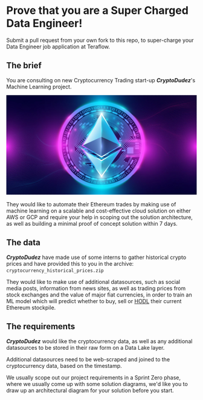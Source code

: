 # Prove that you are a Super Charged Data Engineer!

Submit a pull request from your own fork to this repo, to super-charge your Data Engineer job application at Teraflow.

## The brief

You are consulting on new Cryptocurrency Trading start-up __*CryptoDudez*__'s Machine Learning project.

![](ethereum.jpg)

They would like to automate their Ethereum trades by making use of machine learning on a scalable and cost-effective cloud solution on either AWS or GCP and require your help in scoping out the solution architecture, as well as building a minimal proof of concept solution within 7 days.

## The data

__*CryptoDudez*__ have made use of some interns to gather historical crypto prices and have provided this to you in the archive: `cryptocurrency_historical_prices.zip`

They would like to make use of additional datasources, such as social media posts, information from news sites, as well as trading prices from stock exchanges and the value of major fiat currencies, in order to train an ML model which will predict whether to buy, sell or [HODL](https://www.nerdwallet.com/article/investing/hodl-a-typo-takes-hold-as-a-sound-cryptocurrency-strategy) their current Ethereum stockpile.

## The requirements

__*CryptoDudez*__ would like the cryptocurrency data, as well as any additional datasources to be stored in their raw form on a Data Lake layer.

Additional datasources need to be web-scraped and joined to the cryptocurrency data, based on the timestamp.

We usually scope out our project requirements in a Sprint Zero phase, where we usually come up with some solution diagrams, we'd like you to draw up an architectural diagram for your solution before you start.
